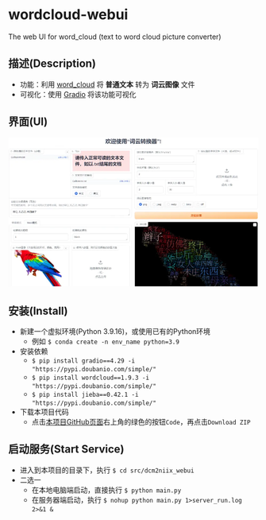 # wordcloud-webui
The web UI for word_cloud (text to word cloud picture converter)

## 描述(Description)

- 功能：利用 [word_cloud](https://github.com/amueller/word_cloud) 将 **普通文本** 转为 **词云图像** 文件
- 可视化：使用 [Gradio](https://github.com/gradio-app/gradio) 将该功能可视化

## 界面(UI)
![image.png](doc-resources%2Fimage.png)

## 安装(Install)
- 新建一个虚拟环境(Python 3.9.16)，或使用已有的Python环境
  - 例如 `$ conda create -n env_name python=3.9` 
- 安装依赖
  - `$ pip install gradio==4.29 -i "https://pypi.doubanio.com/simple/"`
  - `$ pip install wordcloud==1.9.3 -i "https://pypi.doubanio.com/simple/"` 
  - `$ pip install jieba==0.42.1 -i "https://pypi.doubanio.com/simple/"`
- 下载本项目代码
  - 点击[本项目GitHub页面](https://github.com/AlionSSS/wordcloud-webui)右上角的绿色的按钮`Code`，再点击`Download ZIP`

## 启动服务(Start Service)
- 进入到本项目的目录下，执行 `$ cd src/dcm2niix_webui`
- 二选一
  - 在本地电脑端启动，直接执行 `$ python main.py`
  - 在服务器端启动，执行 `$ nohup python main.py 1>server_run.log 2>&1 &`
